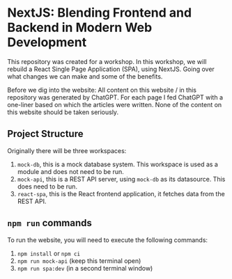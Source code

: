 # NextJS: Blending Frontend and Backend in Modern Web Development

This repository was created for a workshop. In this workshop, we will rebuild a React Single Page Application (SPA), using NextJS. Going over what changes we can make and some of the benefits.

Before we dig into the website: All content on this website / in this repository was generated by ChatGPT. For each page I fed ChatGPT with a one-liner based on which the articles were written. None of the content on this website should be taken seriously.

## Project Structure

Originally there will be three workspaces:

1. `mock-db`, this is a mock database system. This workspace is used as a module and does not need to be run.
2. `mock-api`, this is a REST API server, using `mock-db` as its datasource. This does need to be run.
3. `react-spa`, this is the React frontend application, it fetches data from the REST API.

## `npm run` commands

To run the website, you will need to execute the following commands:

1. `npm install` or `npm ci`
2. `npm run mock-api` (keep this terminal open)
3. `npm run spa:dev` (in a second terminal window)
